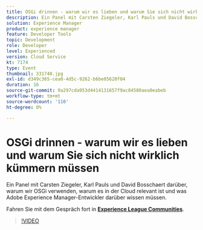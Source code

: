 ```yaml
---
title: OSGi drinnen - warum wir es lieben und warum Sie sich nicht wirklich kümmern müssen
description: Ein Panel mit Carsten Ziegeler, Karl Pauls und David Bosschaert darüber, warum wir OSGi verwenden, warum es in der Cloud relevant ist und was Adobe Experience Manager-Entwickler darüber wissen müssen. Diese Sitzung wurde im Rahmen des Adobe Developers Live Content-Ereignisses bereitgestellt.
solution: Experience Manager
product: experience manager
feature: Developer Tools
topic: Development
role: Developer
level: Experienced
version: Cloud Service
kt: 7174
type: Event
thumbnail: 331740.jpg
exl-id: d349c365-cea0-4d5c-9262-b6be05620f04
duration: 16
source-git-commit: 9a297cda953d4414131657f9ac84580aea0eabeb
workflow-type: tm+mt
source-wordcount: '110'
ht-degree: 0%

---
```


# OSGi drinnen - warum wir es lieben und warum Sie sich nicht wirklich kümmern müssen

Ein Panel mit Carsten Ziegeler, Karl Pauls und David Bosschaert darüber, warum wir OSGi verwenden, warum es in der Cloud relevant ist und was Adobe Experience Manager-Entwickler darüber wissen müssen.

Fahren Sie mit dem Gespräch fort in **[Experience League Communities](https://adobe.ly/36Yd3v6)**.

>[!VIDEO](https://video.tv.adobe.com/v/331740/?quality=12&learn=on&hidetitle=true)

